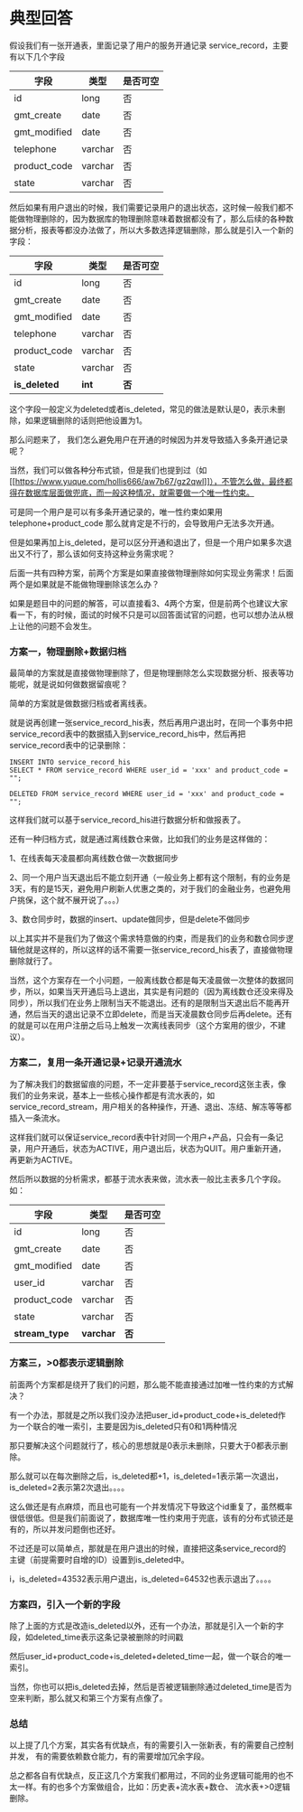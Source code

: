 # 典型回答


假设我们有一张开通表，里面记录了用户的服务开通记录 service_record，主要有以下几个字段



| 字段 | 类型 | 是否可空 |
| --- | --- | --- |
| id | long | 否 |
| gmt_create | date | 否 |
| gmt_modified | date | 否 |
| telephone | varchar | 否 |
| product_code | varchar | 否 |
| state | varchar | 否 |


然后如果有用户退出的时候，我们需要记录用户的退出状态，这时候一般我们都不能做物理删除的，因为数据库的物理删除意味着数据都没有了，那么后续的各种数据分析，报表等都没办法做了，所以大多数选择逻辑删除，那么就是引入一个新的字段：



| 字段 | 类型 | 是否可空 |
| --- | --- | --- |
| id | long | 否 |
| gmt_create | date | 否 |
| gmt_modified | date | 否 |
| telephone | varchar | 否 |
| product_code | varchar | 否 |
| state | varchar | 否 |
| **is_deleted** | **int** | **否** |




这个字段一般定义为deleted或者is_deleted，常见的做法是默认是0，表示未删除，如果逻辑删除的话则把他设置为1。



那么问题来了， 我们怎么避免用户在开通的时候因为并发导致插入多条开通记录呢？



当然，我们可以做各种分布式锁，但是我们也提到过（如[[https://www.yuque.com/hollis666/aw7b67/gz2qwl]]），不管怎么做，最终都得在数据库层面做兜底，而一般这种情况，就需要做一个唯一性约束。



可是同一个用户是可以有多条开通记录的，唯一性约束如果用telephone+product_code 那么就肯定是不行的，会导致用户无法多次开通。



但是如果再加上is_deleted，是可以区分开通和退出了，但是一个用户如果多次退出又不行了，那么该如何支持这种业务需求呢？



后面一共有四种方案，前两个方案是如果直接做物理删除如何实现业务需求！后面两个是如果就是不能做物理删除该怎么办？



如果是题目中的问题的解答，可以直接看3、4两个方案，但是前两个也建议大家看一下，有的时候，面试的时候不只是可以回答面试官的问题，也可以想办法从根上让他的问题不会发生。



### 方案一，物理删除+数据归档


最简单的方案就是直接做物理删除了，但是物理删除怎么实现数据分析、报表等功能呢，就是说如何做数据留痕呢？



简单的方案就是做数据归档或者离线表。



就是说再创建一张service_record_his表，然后再用户退出时，在同一个事务中把service_record表中的数据插入到service_record_his中，然后再把service_record表中的记录删除：



```plain
INSERT INTO service_record_his
SELECT * FROM service_record WHERE user_id = 'xxx' and product_code = "";

DELETED FROM service_record WHERE user_id = 'xxx' and product_code = ""; 
```



这样我们就可以基于service_record_his进行数据分析和做报表了。



还有一种归档方式，就是通过离线数仓来做，比如我们的业务是这样做的：



1、在线表每天凌晨都向离线数仓做一次数据同步

2、同一个用户当天退出后不能立刻开通（一般业务上都有这个限制，有的业务是3天，有的是15天，避免用户刷新人优惠之类的，对于我们的金融业务，也避免用户挑保，这个就不展开说了。。。）

3、数仓同步时，数据的insert、update做同步，但是delete不做同步



以上其实并不是我们为了做这个需求特意做的约束，而是我们的业务和数仓同步逻辑他就是这样的，所以这样的话不需要一张service_record_his表了，直接做物理删除就行了。



当然，这个方案存在一个小问题，一般离线数仓都是每天凌晨做一次整体的数据同步，所以，如果当天开通后马上退出，其实是有问题的（因为离线数仓还没来得及同步），所以我们在业务上限制当天不能退出。还有的是限制当天退出后不能再开通，然后当天的退出记录不立即delete，而是当天凌晨数仓同步后再delete。还有的就是可以在用户注册之后马上触发一次离线表同步（这个方案用的很少，不建议）。



### 方案二，复用一条开通记录+记录开通流水


为了解决我们的数据留痕的问题，不一定非要基于service_record这张主表，像我们的业务来说，基本上一些核心操作都是有流水表的，如service_record_stream，用户相关的各种操作，开通、退出、冻结、解冻等等都插入一条流水。



这样我们就可以保证service_record表中针对同一个用户+产品，只会有一条记录，用户开通后，状态为ACTIVE，用户退出后，状态为QUIT。用户重新开通，再更新为ACTIVE。



然后所以数据的分析需求，都基于流水表来做，流水表一般比主表多几个字段。如：



| 字段 | 类型 | 是否可空 |
| --- | --- | --- |
| id | long | 否 |
| gmt_create | date | 否 |
| gmt_modified | date | 否 |
| user_id | varchar | 否 |
| product_code | varchar | 否 |
| state | varchar | 否 |
| **stream_type** | **varchar** | **否** |






### 方案三，>0都表示逻辑删除


前面两个方案都是绕开了我们的问题，那么能不能直接通过加唯一性约束的方式解决？



有一个办法，那就是之所以我们没办法把user_id+product_code+is_deleted作为一个联合的唯一索引，主要是因为is_deleted只有0和1两种情况



那只要解决这个问题就行了，核心的思想就是0表示未删除，只要大于0都表示删除。



那么就可以在每次删除之后，is_deleted都+1，is_deleted=1表示第一次退出，is_deleted=2表示第2次退出。。。。



这么做还是有点麻烦，而且也可能有一个并发情况下导致这个id重复了，虽然概率很低很低。但是我们前面说了，数据库唯一性约束用于兜底，该有的分布式锁还是有的，所以并发问题倒也还好。



不过还是可以简单点，那就是在用户退出的时候，直接把这条service_record的主键（前提需要时自增的ID）设置到is_deleted中。



i，is_deleted=43532表示用户退出，is_deleted=64532也表示退出了。。。。





### 方案四，引入一个新的字段


除了上面的方式是改造is_deleted以外，还有一个办法，那就是引入一个新的字段，如deleted_time表示这条记录被删除的时间戳



然后user_id+product_code+is_deleted+deleted_time一起，做一个联合的唯一索引。



当然，你也可以把is_deleted去掉，然后是否被逻辑删除通过deleted_time是否为空来判断，那么就又和第三个方案有点像了。



### 总结


以上提了几个方案，其实各有优缺点，有的需要引入一张新表，有的需要自己控制并发， 有的需要依赖数仓能力，有的需要增加冗余字段。



总之都各自有优缺点，反正这几个方案我们都用过，不同的业务逻辑可能用的也不太一样。有的也多个方案做组合，比如：历史表+流水表+数仓、 流水表+>0逻辑删除。

